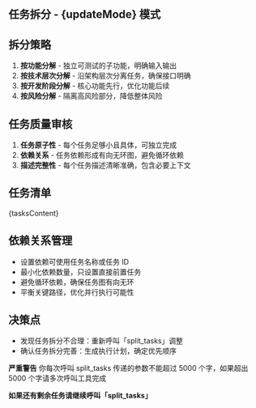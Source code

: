 ## 任务拆分 - {updateMode} 模式

## 拆分策略

1. **按功能分解** - 独立可测试的子功能，明确输入输出
2. **按技术层次分解** - 沿架构层次分离任务，确保接口明确
3. **按开发阶段分解** - 核心功能先行，优化功能后续
4. **按风险分解** - 隔离高风险部分，降低整体风险

## 任务质量审核

1. **任务原子性** - 每个任务足够小且具体，可独立完成
2. **依赖关系** - 任务依赖形成有向无环图，避免循环依赖
3. **描述完整性** - 每个任务描述清晰准确，包含必要上下文

## 任务清单

{tasksContent}

## 依赖关系管理

- 设置依赖可使用任务名称或任务 ID
- 最小化依赖数量，只设置直接前置任务
- 避免循环依赖，确保任务图有向无环
- 平衡关键路径，优化并行执行可能性

## 决策点

- 发现任务拆分不合理：重新呼叫「split_tasks」调整
- 确认任务拆分完善：生成执行计划，确定优先顺序

**严重警告** 你每次呼叫 split_tasks 传递的参数不能超过 5000 个字，如果超出 5000 个字请多次呼叫工具完成

**如果还有剩余任务请继续呼叫「split_tasks」**
